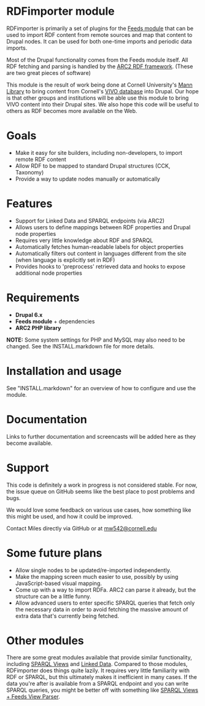 RDFimporter module
==================
RDFimporter is primarily a set of plugins for the [Feeds module][feeds] that can be used to import RDF content from remote sources and map that content to Drupal nodes. It can be used for both one-time imports and periodic data imports.

Most of the Drupal functionality comes from the Feeds module itself. All RDF fetching and parsing is handled by the [ARC2 RDF framework][arc2]. (These are two great pieces of software)

This module is the result of work being done at Cornell University's [Mann Library][mann] to bring content from Cornell's [VIVO database][vivo] into Drupal. Our hope is that other groups and institutions will be able use this module to bring VIVO content into their Drupal sites. We also hope this code will be useful to others as RDF becomes more available on the Web.

[feeds]: http://drupal.org/project/feeds
[arc2]: http://arc.semsol.org/
[mann]: http://mannlib.cornell.edu
[vivo]: http://vivo.cornell.edu


Goals
=====
- Make it easy for site builders, including non-developers, to import remote RDF content
- Allow RDF to be mapped to standard Drupal structures (CCK, Taxonomy)
- Provide a way to update nodes manually or automatically


Features
========
- Support for Linked Data and SPARQL endpoints (via ARC2)
- Allows users to define mappings between RDF properties and Drupal node properties
- Requires very little knowledge about RDF and SPARQL
- Automatically fetches human-readable labels for object properties
- Automatically filters out content in languages different from the site (when language is explicitly set in RDF)
- Provides hooks to 'preprocess' retrieved data and hooks to expose additional node properties


Requirements
============
- **Drupal 6.x**
- **Feeds module** + dependencies
- **ARC2 PHP library**

**NOTE:** Some system settings for PHP and MySQL may also need to be changed. See the INSTALL.markdown file for more details.


Installation and usage
======================
See "INSTALL.markdown" for an overview of how to configure and use the module.


Documentation
=============
Links to further documentation and screencasts will be added here as they become available.


Support
=======
This code is definitely a work in progress is not considered stable. For now, the issue queue on GitHub seems like the best place to post problems and bugs.

We would love some feedback on various use cases, how something like this might be used, and how it could be improved. 

Contact Miles directly via GitHub or at mw542@cornell.edu


Some future plans
=================
- Allow single nodes to be updated/re-imported independently.
- Make the mapping screen much easier to use, possibly by using JavaScript-based visual mapping.
- Come up with a way to import RDFa. ARC2 can parse it already, but the structure can be a little funny.
- Allow advanced users to enter specific SPARQL queries that fetch only the necessary data in order to avoid fetching the massive amount of extra data that's currently being fetched.


Other modules
=============
There are some great modules available that provide similar functionality, including [SPARQL Views][sparql_views] and [Linked Data][linked_data]. Compared to those modules, RDFimporter does things quite lazily. It requires very little familiarity with RDF or SPARQL, but this ultimately makes it inefficient in many cases. If the data you're after is available from a SPARQL endpoint and you can write SPARQL queries, you might be better off with something like [SPARQL Views + Feeds View Parser][sparql_views_screencasts].

[sparql_views]: http://drupal.org/project/sparql_views
[linked_data]: http://drupal.org/project/linked_data
[sparql_views_screencasts]: http://lin-clark.com/blog/importing-syncing-content-external-sites-wikipedia

